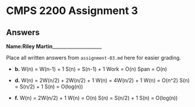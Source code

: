 # CMPS 2200 Assignment 3
## Answers

**Name:**__Riley Martin_______________________


Place all written answers from `assignment-03.md` here for easier grading.

- **b.**
W(n) = W(n-1) + 1
S(n) = S(n-1) + 1
Work = O(n)
Span = O(n)


- **d.**
W(n) = 2W(n/2) + 2W(n/2) + 1
W(n) = 4W(n/2) + 1
W(n) = O(n^2)
S(n) = S(n/2) + 1
S(n) = O(log(n))


- **f.**
W(n) = 2W(n/2) + 1
W(n) = O(n)
S(n) = S(n/2) + 1
S(n) = O(log(n))